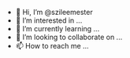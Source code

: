 - 👋 Hi, I’m @szileemester
- 👀 I’m interested in ...
- 🌱 I’m currently learning ...
- 💞️ I’m looking to collaborate on ...
- 📫 How to reach me ...

<!---
szileemester/szileemester is a ✨ special ✨ repository because its `README.md` (this file) appears on your GitHub profile.
You can click the Preview link to take a look at your changes.
--->
